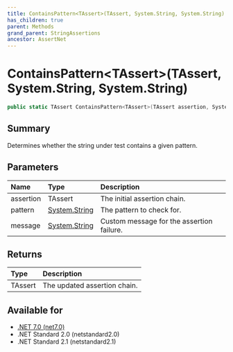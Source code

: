 ```yaml
---
title: ContainsPattern<TAssert>(TAssert, System.String, System.String)
has_children: true
parent: Methods
grand_parent: StringAssertions
ancestor: AssertNet
---
```

# ContainsPattern&lt;TAssert&gt;(TAssert, System.String, System.String)

```csharp
public static TAssert ContainsPattern<TAssert>(TAssert assertion, System.String pattern, System.String message);
```

## Summary
Determines whether the string under test contains a given pattern.

## Parameters
| Name      | Type                                                                        | Description                               |
|:----------|:----------------------------------------------------------------------------|:------------------------------------------|
| assertion | TAssert                                                                     | The initial assertion chain.              |
| pattern   | [System.String](https://learn.microsoft.com/en-us/dotnet/api/system.string) | The pattern to check for.                 |
| message   | [System.String](https://learn.microsoft.com/en-us/dotnet/api/system.string) | Custom message for the assertion failure. |


## Returns
| Type    | Description                  |
|:--------|:-----------------------------|
| TAssert | The updated assertion chain. |

## Available for
- [.NET 7.0 (net7.0)](https://versionsof.net/core/7.0/)
- .NET Standard 2.0 (netstandard2.0)
- .NET Standard 2.1 (netstandard2.1)
